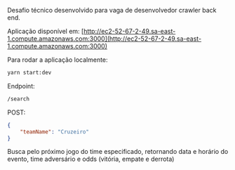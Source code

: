 Desafio técnico desenvolvido para vaga de desenvolvedor crawler back end.

Aplicação disponível em: [http://ec2-52-67-2-49.sa-east-1.compute.amazonaws.com:3000](http://ec2-52-67-2-49.sa-east-1.compute.amazonaws.com:3000)

Para rodar a aplicação localmente:

```bash
yarn start:dev
```

Endpoint:

```bash
/search
```

POST:

```json
{
	"teamName": "Cruzeiro"
}
```

Busca pelo próximo jogo do time especificado, retornando data e horário do evento, time adversário e odds (vitória, empate e derrota)
